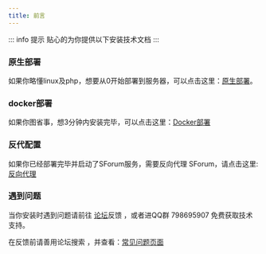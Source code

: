 ```yaml
---
title: 前言
---
```

::: info 提示
贴心的为你提供以下安装技术文档
:::

### 原生部署
如果你略懂linux及php，想要从0开始部署到服务器，可以点击这里：[原生部署](/use/source)。

### docker部署 
如果你图省事，想3分钟内安装完毕，可以点击这里：[Docker部署](/use/docker)

### 反代配置
如果你已经部署完毕并启动了SForum服务，需要反向代理 SForum，请点击这里:[反向代理](/use/reverse-proxy.md)

### 遇到问题

当你安装时遇到问题请前往 [论坛](https://www.runpod.cn)反馈 ，或者进QQ群 798695907 免费获取技术支持。

在反馈前请善用论坛搜索 ，并查看：[常见问题页面](/use/help)